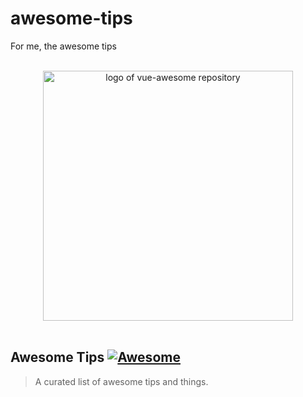 # awesome-tips
For me, the awesome tips

<p align="center">
  <br>
  <img width="400" src="https://wree-fm.sagacom.com/wp-content/blogs.dir/74/files/2020/02/Awesome-DL-002-620x400.jpg" alt="logo of vue-awesome repository">
  <br>
  <br>
</p>

## Awesome Tips [![Awesome](https://cdn.rawgit.com/sindresorhus/awesome/d7305f38d29fed78fa85652e3a63e154dd8e8829/media/badge.svg)](https://github.com/sINusBob/awesome-tips)

> A curated list of awesome tips and things.
